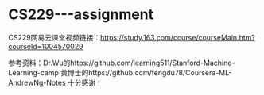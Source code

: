 # CS229---assignment

CS229网易云课堂视频链接：https://study.163.com/course/courseMain.htm?courseId=1004570029

参考资料：Dr.Wu的https://github.com/learning511/Stanford-Machine-Learning-camp 黄博士的https://github.com/fengdu78/Coursera-ML-AndrewNg-Notes  十分感谢！
